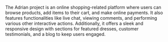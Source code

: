 
The Adrian project is an online shopping-related platform where users can browse products, add items to their cart, and make online payments. It also features functionalities like live chat, viewing comments, and performing various other interactive actions. Additionally, it offers a sleek and responsive design with sections for featured dresses, customer testimonials, and a blog to keep users engaged.
